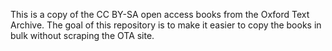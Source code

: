 This is a copy of the CC BY-SA open access books from the 
Oxford Text Archive. The goal of this repository is to make it
easier to copy the books in bulk without scraping the 
OTA site.